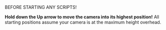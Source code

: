 BEFORE STARTING ANY SCRIPTS!

**Hold down the Up arrow to move the camera into its highest position!**
All starting positions assume your camera is at the maximum height overhead.
